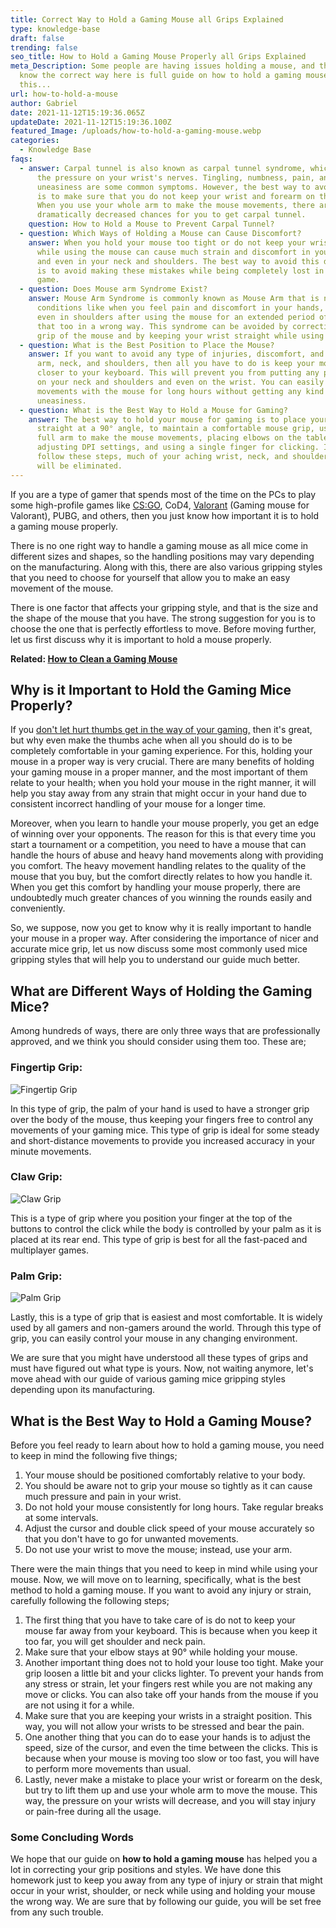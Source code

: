```yaml
---
title: Correct Way to Hold a Gaming Mouse all Grips Explained
type: knowledge-base
draft: false
trending: false
seo_title: How to Hold a Gaming Mouse Properly all Grips Explained
meta_Description: Some people are having issues holding a mouse, and they dont
  know the correct way here is full guide on how to hold a gaming mouse after
  this...
url: how-to-hold-a-mouse
author: Gabriel
date: 2021-11-12T15:19:36.065Z
updateDate: 2021-11-12T15:19:36.100Z
featured_Image: /uploads/how-to-hold-a-gaming-mouse.webp
categories:
  - Knowledge Base
faqs:
  - answer: Carpal tunnel is also known as carpal tunnel syndrome, which refers to
      the pressure on your wrist's nerves. Tingling, numbness, pain, and
      uneasiness are some common symptoms. However, the best way to avoid this
      is to make sure that you do not keep your wrist and forearm on the desk.
      When you use your whole arm to make the mouse movements, there are
      dramatically decreased chances for you to get carpal tunnel.
    question: How to Hold a Mouse to Prevent Carpal Tunnel?
  - question: Which Ways of Holding a Mouse can Cause Discomfort?
    answer: When you hold your mouse too tight or do not keep your wrist at 90°
      while using the mouse can cause much strain and discomfort in your wrist
      and even in your neck and shoulders. The best way to avoid this discomfort
      is to avoid making these mistakes while being completely lost in your
      game.
  - question: Does Mouse arm Syndrome Exist?
    answer: Mouse Arm Syndrome is commonly known as Mouse Arm that is named for the
      conditions like when you feel pain and discomfort in your hands, arms, and
      even in shoulders after using the mouse for an extended period of time and
      that too in a wrong way. This syndrome can be avoided by correcting the
      grip of the mouse and by keeping your wrist straight while using the mice.
  - question: What is the Best Position to Place the Mouse?
    answer: If you want to avoid any type of injuries, discomfort, and pain in your
      arm, neck, and shoulders, then all you have to do is keep your mouse
      closer to your keyboard. This will prevent you from putting any pressure
      on your neck and shoulders and even on the wrist. You can easily make your
      movements with the mouse for long hours without getting any kind of
      uneasiness.
  - question: What is the Best Way to Hold a Mouse for Gaming?
    answer: The best way to hold your mouse for gaming is to place your wrist
      straight at a 90° angle, to maintain a comfortable mouse grip, using the
      full arm to make the mouse movements, placing elbows on the table,
      adjusting DPI settings, and using a single finger for clicking. If you
      follow these steps, much of your aching wrist, neck, and shoulder problems
      will be eliminated.
---
```

If you are a type of gamer that spends most of the time on the PCs to play some high-profile games like [CS:GO](https://blog.counter-strike.net/), CoD4, [Valorant](https://gamingtechies.com/best-mouse-for-valorant/) (Gaming mouse for Valorant), PUBG, and others, then you just know how important it is to hold a gaming mouse properly. 

There is no one right way to handle a gaming mouse as all mice come in different sizes and shapes, so the handling positions may vary depending on the manufacturing. Along with this, there are also various gripping styles that you need to choose for yourself that allow you to make an easy movement of the mouse.

There is one factor that affects your gripping style, and that is the size and the shape of the mouse that you have. The strong suggestion for you is to choose the one that is perfectly effortless to move. Before moving further, let us first discuss why it is important to hold a mouse properly.

**Related: [How to Clean a Gaming Mouse](https://gamingtechies.com/how-to-clean-a-mouse/)**

## Why is it Important to Hold the Gaming Mice Properly?

If you [don't let hurt thumbs get in the way of your gaming,](https://www.goldtouch.com/hurt-thumbs-gaming/) then it's great, but why even make the thumbs ache when all you should do is to be completely comfortable in your gaming experience. For this, holding your mouse in a proper way is very crucial. There are many benefits of holding your gaming mouse in a proper manner, and the most important of them relate to your health; when you hold your mouse in the right manner, it will help you stay away from any strain that might occur in your hand due to consistent incorrect handling of your mouse for a longer time. 

Moreover, when you learn to handle your mouse properly, you get an edge of winning over your opponents. The reason for this is that every time you start a tournament or a competition, you need to have a mouse that can handle the hours of abuse and heavy hand movements along with providing you comfort. The heavy movement handling relates to the quality of the mouse that you buy, but the comfort directly relates to how you handle it. When you get this comfort by handling your mouse properly, there are undoubtedly much greater chances of you winning the rounds easily and conveniently. 

So, we suppose, now you get to know why it is really important to handle your mouse in a proper way. After considering the importance of nicer and accurate mice grip, let us now discuss some most commonly used mice gripping styles that will help you to understand our guide much better. 

## What are Different Ways of Holding the Gaming Mice? 

Among hundreds of ways, there are only three ways that are professionally approved, and we think you should consider using them too. These are;

### Fingertip Grip:

![Fingertip Grip](/uploads/fingertip-grip.webp "Fingertip Grip")

In this type of grip, the palm of your hand is used to have a stronger grip over the body of the mouse, thus keeping your fingers free to control any movements of your gaming mice. This type of grip is ideal for some steady and short-distance movements to provide you increased accuracy in your minute movements. 

### Claw Grip:

![Claw Grip](/uploads/claw-grip.webp "Claw Grip")

This is a type of grip where you position your finger at the top of the buttons to control the click while the body is controlled by your palm as it is placed at its rear end. This type of grip is best for all the fast-paced and multiplayer games. 

### Palm Grip:

![Palm Grip](/uploads/palm-grip.webp "Palm Grip")

Lastly, this is a type of grip that is easiest and most comfortable. It is widely used by all gamers and non-gamers around the world. Through this type of grip, you can easily control your mouse in any changing environment. 

We are sure that you might have understood all these types of grips and must have figured out what type is yours. Now, not waiting anymore, let's move ahead with our guide of various gaming mice gripping styles depending upon its manufacturing. 

## What is the Best Way to Hold a Gaming Mouse?

Before you feel ready to learn about how to hold a gaming mouse, you need to keep in mind the following five things;

1. Your mouse should be positioned comfortably relative to your body. 
2. You should be aware not to grip your mouse so tightly as it can cause much pressure and pain in your wrist. 
3. Do not hold your mouse consistently for long hours. Take regular breaks at some intervals. 
4. Adjust the cursor and double click speed of your mouse accurately so that you don't have to go for unwanted movements. 
5. Do not use your wrist to move the mouse; instead, use your arm. 

There were the main things that you need to keep in mind while using your mouse. Now, we will move on to learning, specifically, what is the best method to hold a gaming mouse. If you want to avoid any injury or strain, carefully following the following steps;

1. The first thing that you have to take care of is do not to keep your mouse far away from your keyboard. This is because when you keep it too far, you will get shoulder and neck pain. 
2. Make sure that your elbow stays at 90° while holding your mouse. 
3. Another important thing does not to hold your louse too tight. Make your grip loosen a little bit and your clicks lighter. To prevent your hands from any stress or strain, let your fingers rest while you are not making any move or clicks. You can also take off your hands from the mouse if you are not using it for a while. 
4. Make sure that you are keeping your wrists in a straight position. This way, you will not allow your wrists to be stressed and bear the pain.
5. One another thing that you can do to ease your hands is to adjust the speed, size of the cursor, and even the time between the clicks. This is because when your mouse is moving too slow or too fast, you will have to perform more movements than usual. 
6. Lastly, never make a mistake to place your wrist or forearm on the desk, but try to lift them up and use your whole arm to move the mouse. This way, the pressure on your wrists will decrease, and you will stay injury or pain-free during all the usage.

### Some Concluding Words 

We hope that our guide on **how to hold a gaming mouse** has helped you a lot in correcting your grip positions and styles. We have done this homework just to keep you away from any type of injury or strain that might occur in your wrist, shoulder, or neck while using and holding your mouse the wrong way. We are sure that by following our guide, you will be set free from any such trouble.